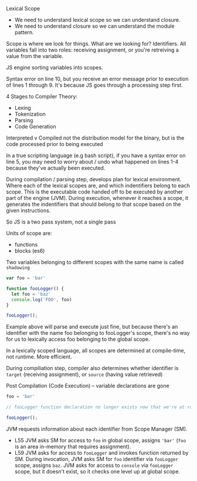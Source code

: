 Lexical Scope
- We need to understand lexical scope so we can understand closure.
- We need to understand closure so we can understand the module pattern.

Scope is where we look for things. What are we looking for? Identifiers. All variables fall into two roles:
receiving assignment, or you're retreiving a value from the variable.

JS engine sorting variables into scopes.

Syntax error on line 10, but you receive an error message prior to execution of lines 1 through 9. It's because JS goes through a processing step first.

4 Stages to Compiler Theory:
- Lexing
- Tokenization
- Parsing
- Code Generation

Interpreted v Compiled not the distribution model for the binary, but is the code processed prior to being executed

In a true scripting language (e.g bash script), if you have a syntax error on line 5, you may need to worry about / undo what happened on lines 1-4 because they've actually been executed.

During compilation / parsing step, develops plan for lexical environment. Where each of the lexical scopes are, and which indentifiers belong to each scope. This is the executable code handed off to be executed by another part of the engine (JVM). During execution, whenever it reaches a scope, it generates the indentifiers that should belong to that scope based on the given instructions.

So JS is a two pass system, not a single pass

Units of scope are:
 - functions
 - blocks (es6)

Two variables belonging to different scopes with the same name is called `shadowing`

```javascript
var foo = 'bar'

function fooLogger() {
  let foo = 'baz'
  console.log('FOO', foo)
}

fooLogger();
```

Example above will parse and execute just fine, but because there's an identifier with the name foo belonging to fooLogger's scope, there's no way for us to lexically access foo belonging to the global scope.

In a lexically scoped language, all scopes are determined at compile-time, not runtime.
More efficient.

During compiliation step, compiler also determines whether identifier is `target` (receiving assignment), or 
`source` (having value retrieved)

Post Compilation (Code Execution)
&ndash; variable declarations are gone

```javascript
foo = 'bar'

// fooLogger function declaration no longer exists now that we're at runtime

fooLogger();
```
JVM requests information about each identifier from Scope Manager (SM).
  - L55 JVM asks SM for access to `foo` in global scope, assigns `'bar'` (`foo` is an area in-memory that requires assignment).
  - L59 JVM asks for access to `fooLogger` and invokes function returned by SM. During invocation, JVM asks SM for `foo` identifier via `fooLogger` scope, assigns `baz`. JVM asks for access to `console` via `fooLogger` scope, but it doesn't exist, so it checks one level up at global scope.
